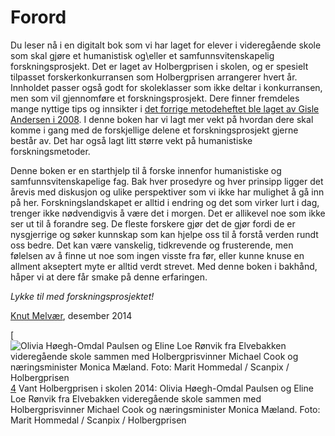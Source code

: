 # Forord

Du leser nå i en digitalt bok som vi har laget for elever i videregående skole som skal gjøre et humanistisk og\eller et samfunnsvitenskapelig forskningsprosjekt. Det er laget av Holbergprisen i skolen, og er spesielt tilpasset forskerkonkurransen som Holbergprisen arrangerer hvert år. Innholdet passer også godt for skoleklasser som ikke deltar i konkurransen, men som vil gjennomføre et forskningsprosjekt. Dere finner fremdeles mange nyttige tips og innsikter i [det forrige metodeheftet ble laget av Gisle Andersen i 2008][2]. I denne boken har vi lagt mer vekt på hvordan dere skal komme i gang med de forskjellige delene et forskningsprosjekt gjerne består av. Det har også lagt litt større vekt på humanistiske forskningsmetoder.

Denne boken er en starthjelp til å forske innenfor humanistiske og samfunnsvitenskapelige fag. Bak hver prosedyre og hver prinsipp ligger det årevis med diskusjon og ulike perspektiver som vi ikke har mulighet å gå inn på her. Forskningslandskapet er alltid i endring og det som virker lurt i dag, trenger ikke nødvendigvis å være det i morgen. Det er allikevel noe som ikke ser ut til å forandre seg. De fleste forskere gjør det de gjør fordi de er nysgjerrige og søker kunnskap som kan hjelpe oss til å forstå verden rundt oss bedre. Det kan være vanskelig, tidkrevende og frusterende, men følelsen av å finne ut noe som ingen visste fra før, eller kunne knuse en allment akseptert myte er alltid verdt strevet. Med denne boken i bakhånd, håper vi at dere får smake på denne erfaringen.

_Lykke til med forskningsprosjektet!_

[Knut Melvær][1], desember 2014

[![Olivia Høegh-Omdal Paulsen og Eline Loe Rønvik fra Elvebakken videregående skole sammen med Holbergprisvinner Michael Cook og næringsminister Monica Mæland. Foto: Marit Hommedal / Scanpix / Holbergprisen][3][4]
Vant Holbergprisen i skolen 2014: Olivia Høegh-Omdal Paulsen og Eline Loe Rønvik fra Elvebakken videregående skole sammen med Holbergprisvinner Michael Cook og næringsminister Monica Mæland. Foto: Marit Hommedal / Scanpix / Holbergprisen

   [1]: http://knutmelvaer.no "Knut Melværs nettside"
   [2]: http://www.holbergprisen.no/images/materiell/2008_skole_elevkompendium.pdf "Metodehefte for Holbergprisen i skolen"
   [3]: ../images/holbergvinnere2014.jpeg
   [4]: http://www.holbergprisen.no/holbergprisen-i-skolen/vinner-2014
